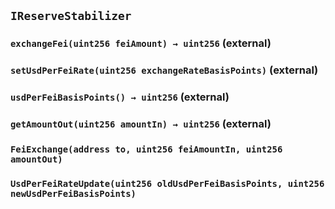 ## `IReserveStabilizer`






### `exchangeFei(uint256 feiAmount) → uint256` (external)





### `setUsdPerFeiRate(uint256 exchangeRateBasisPoints)` (external)





### `usdPerFeiBasisPoints() → uint256` (external)





### `getAmountOut(uint256 amountIn) → uint256` (external)






### `FeiExchange(address to, uint256 feiAmountIn, uint256 amountOut)`





### `UsdPerFeiRateUpdate(uint256 oldUsdPerFeiBasisPoints, uint256 newUsdPerFeiBasisPoints)`







